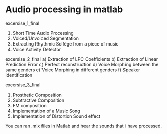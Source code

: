 # Audio processing in matlab

excersise_1_final
1. Short Time Audio Processing
2. Voiced/Unvoiced Segmentation
3. Extracting Rhythmic Solfège from a piece of music
4. Voice Activity Detector

excersise_2_final
a) Extraction of LPC Coefficients
b) Extraction of Linear Prediction Error
c) Perfect reconstruction
d) Voice Morphing between the same genders
e) Voice Morphing in different genders
f) Speaker identification

excersise_3_final
1. Prosthetic Composition
2. Subtractive Composition
3. FM composition
4. Implementation of a Music Song
5. Implementation of Distortion Sound effect


You can ran .mlx files in Matlab and hear the sounds that i have processed.

